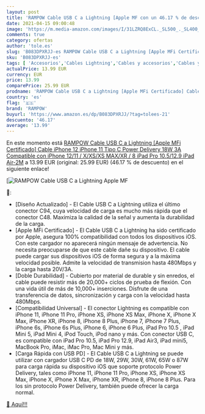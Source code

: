 ```yaml
---
layout: post
title: 'RAMPOW Cable USB C a Lightning [Apple MF con un 46.17 % de descuento'
date: 2021-04-15 09:00:48
image: 'https://m.media-amazon.com/images/I/31LZRQ8ExCL._SL500_._SL400_.jpg'
comments: true
category: ofertas
author: 'tole.es'
slug: 'B083DPXRJJ-es RAMPOW Cable USB C a Lightning [Apple MFi Certificado]...'
sku: 'B083DPXRJJ-es'
tags: [ 'Accesorios','Cables Lightning','Cables y accesorios','Cables y conectores','Informática','ipad','iphone','rampow', ]
actualPrice: 13.99 EUR
currency: EUR
price: 13.99
comparePrice: 25.99 EUR
prodname: 'RAMPOW Cable USB C a Lightning [Apple MFi Certificado] Cable iPhone 12 iPhone 11 Tipo C Power Delivery 18W 3A  Compatible con iPhone 12/11 / X/XS/XS MAX/XR / 8  iPad Pro 10.5/12.9  iPad Air-2M'
country: 'es'
flag: '🇪🇸'
brand: 'RAMPOW'
buyurl: 'https://www.amazon.es/dp/B083DPXRJJ/?tag=tolees-21'
descuento: '46.17'
average: '13.99'
---
```


En este momento está [RAMPOW Cable USB C a Lightning [Apple MFi Certificado] Cable iPhone 12 iPhone 11 Tipo C Power Delivery 18W 3A  Compatible con iPhone 12/11 / X/XS/XS MAX/XR / 8  iPad Pro 10.5/12.9  iPad Air-2M](https://www.amazon.es/dp/B083DPXRJJ/?tag=tolees-21) a 13.99 EUR (original: 25.99 EUR) (46.17 %  de descuento) en el siguiente enlace!

[![RAMPOW Cable USB C a Lightning [Apple MF](https://m.media-amazon.com/images/I/31LZRQ8ExCL._SL500_._SL400_.jpg)](https://www.amazon.es/dp/B083DPXRJJ/?tag=tolees-21)

🔎:

- [Diseño Actualizado] - El Cable USB C a Lightning utiliza el último conector C94, cuya velocidad de carga es mucho más rápida que el conector C48. Maximiza la calidad de la señal y aumenta la durabilidad de la carga.
- [Apple MFi Certificado] - El Cable USB C a Lightning ha sido certificado por Apple, asegura 100% compatibilidad con todos los dispositivos iOS. Con este cargador no aparecerá ningún mensaje de advertencia. No necesita preocuparse de que este cable dañe su dispositivo. El cable puede cargar sus dispositivos iOS de forma segura y a la máxima velocidad posible. Admite la velocidad de transmision hasta 480Mbps y la carga hasta 20V/3A.
- [Doble Durabilidad] - Cubierto por material de durable y sin enredos, el cable puede resistir más de 20,000+ ciclos de prueba de flexión. Con una vida útil de más de 10,000+ inserciones. Disfrute de una transferencia de datos, sincronización y carga con la velocidad hasta 480Mbps.
- [Compatibilidad Universal] - El conector Lightning es compatible con iPhone 11, iPhone 11 Pro, iPhone XS, iPhone XS Max, iPhone X, iPhone X Max, iPhone XR, iPhone 8, iPhone 8 Plus, iPhone 7, iPhone 7 Plus, iPhone 6s, iPhone 6s Plus, iPhone 6, iPhone 6 Plus, iPad Pro 10.5 , iPad Mini 5, iPad Mini 4, iPod Touch, iPod nano y más. Con conector USB C, es compatible con iPad Pro 10.5, iPad Pro 12.9, iPad Air3, iPad mini5, MacBook Pro, iMac, iMac Pro, Mac Mini y más.
- [Carga Rápida con USB PD] - El Cable USB C a Lightning se puede utilizar con cargador USB C PD de 18W, 29W, 30W, 61W, 65W o 87W para carga rápida su dispositivo iOS que soporte protocolo Power Delivery, tales como iPhone 11, iPhone 11 Pro, iPhone XS, iPhone XS Max, iPhone X, iPhone X Max, iPhone XR, iPhone 8, iPhone 8 Plus. Para los sin protocolo Power Delivery, también puede ofrecer la carga normal.

[🛒 Aquí!!!](https://www.amazon.es/dp/B083DPXRJJ/?tag=tolees-21)

